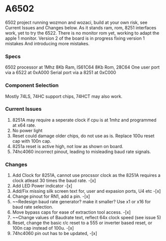 # A6502
 6502 project running wozmon and wozaci, build at your own risk, see Current Issues and Changes below.
 As it stands ram, rom, 8251 interfaces work, yet to try the 6522.
 There is no monitor rom yet, working to adapt the apple 1 monitor.
 Version 2 of the board is in progress fixing version 1 mistakes And introducing more mistakes.
 
 
 ### Specs
 6502 processor at 1Mhz
 8Kb Ram, IS61C64
 8Kb Rom, 28C64
 One user port via a 6522 at 0xA000
 Serial port via a 8251 at 0xC000
 
 ### Component Selection
 Mostly 74LS, 74HC support chips, 74HCT may also work.
 
 ### Current Issues
 1.  8251A may require a seperate clock if cpu is at 1mhz and programmed at x64 rate.
 2.  No power light 
 3.  Reset could damage older chips, do not use as is. Replace 100u reset cap with 100n cap.
 4.  8251a reset is active high, not low as shown on board.
 5.  74hc4060 incorrect pinout, leading to misleading baud rate signals.

 ### Changes
 1.  Add Clock for 8251A, cannot use procssor clock as the 8251A requires a clock atleast 30 times the baud rate. -[x]
 2.  Add LED Power indicator -[x]
 3.  Add/Fix missing silk screen text for, user and expasion ports, U4 etc -[x]
 4.  Change pinout for RN1, add a pin. -[x]
 5.  ~~Redesign baud rate generator? make it smaller? Use x1 or x16 for baud rate selection.
 6.  Move bypass caps for ease of extraction tool access. -[x]
 7.  ~~Change values of Baudrate text, reflect 64x clock speed (see issue 5)
 8.  Reset, change the basic r/c reset to a 555 or inverter based reset, or 100n cap instead of 100u. -[x]
 9.  74hc4060 pin out has to be updated, -[x]
